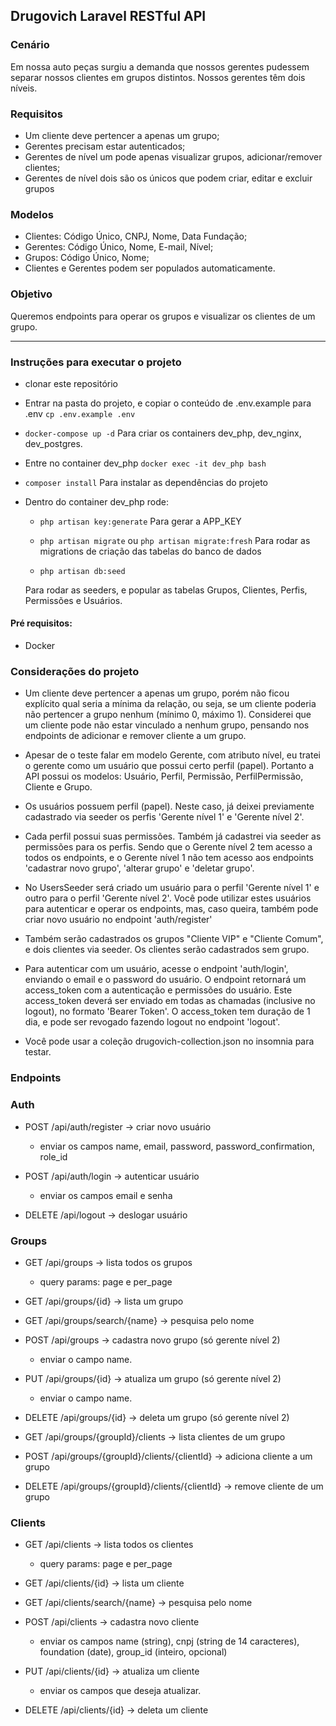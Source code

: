 ## Drugovich Laravel RESTful API

### Cenário 
Em nossa auto peças surgiu a demanda que nossos gerentes pudessem separar nossos clientes em grupos distintos. Nossos gerentes têm dois níveis.
### Requisitos
-   Um cliente deve pertencer a apenas um grupo;
-   Gerentes precisam estar autenticados;
-   Gerentes de nível um pode apenas visualizar grupos, adicionar/remover clientes;
-   Gerentes de nível dois são os únicos que podem criar, editar e excluir grupos
### Modelos
-   Clientes: Código Único, CNPJ, Nome, Data Fundação;
-   Gerentes: Código Único, Nome, E-mail, Nível;
-   Grupos: Código Único, Nome;
-   Clientes e Gerentes podem ser populados automaticamente.
### Objetivo
Queremos endpoints para operar os grupos e visualizar os clientes de um grupo.

----------------------------------------------------------------------------------------------------------
### Instruções para executar o projeto

-   clonar este repositório

    
-   Entrar na pasta do projeto, e copiar o conteúdo de .env.example para .env  `cp .env.example .env`

-   `docker-compose up -d`
    Para criar os containers dev_php, dev_nginx, dev_postgres.

-   Entre no container dev_php
    `docker exec -it dev_php bash`

-   `composer install` Para instalar as dependências do projeto

-   Dentro do container dev_php rode:
    -    `php artisan key:generate` Para gerar a APP_KEY

    -   `php artisan migrate` ou `php artisan migrate:fresh` Para rodar as migrations de criação das tabelas do banco de dados

    -   `php artisan db:seed`

    Para rodar as seeders, e popular as tabelas Grupos, Clientes, Perfis, Permissões e Usuários.

#### Pré requisitos:
-   Docker


### Considerações do projeto

-   Um cliente deve pertencer a apenas um grupo, porém não ficou explícito qual seria a mínima da relação, ou seja, se um cliente poderia não pertencer a grupo nenhum (mínimo 0, máximo 1). 
    Considerei que um cliente pode não estar vinculado a nenhum grupo, pensando nos endpoints de adicionar e remover cliente a um grupo. 

-   Apesar de o teste falar em modelo Gerente, com atributo nível, eu tratei o gerente como um usuário que possui certo perfil (papel). Portanto a API possui os modelos: Usuário, Perfil, Permissão, PerfilPermissão, Cliente e Grupo.

-   Os usuários possuem perfil (papel). Neste caso, já deixei previamente cadastrado via seeder os perfis 'Gerente nível 1' e 'Gerente nível 2'. 

-   Cada perfil possui suas permissões. Também já cadastrei via seeder as permissões para os perfis. Sendo que o Gerente nível 2 tem acesso a todos os endpoints, e o Gerente nível 1 não tem acesso aos endpoints 'cadastrar novo grupo', 'alterar grupo' e 'deletar grupo'.

-  No UsersSeeder será criado um usuário para o perfil 'Gerente nível 1' e outro para o perfil 'Gerente nível 2'. Você pode utilizar estes usuários para autenticar e operar os endpoints, mas, caso queira, também pode criar novo usuário no endpoint 'auth/register'

- Também serão cadastrados os grupos "Cliente VIP" e "Cliente Comum", e dois clientes via seeder. Os clientes serão cadastrados sem grupo. 

- Para autenticar com um usuário, acesse o endpoint 'auth/login', enviando o email e o password do usuário. O endpoint retornará um access_token com a autenticação e permissões do usuário. 
Este access_token deverá ser enviado em todas as chamadas (inclusive no logout), no formato 'Bearer Token'. 
O access_token tem duração de 1 dia, e pode ser revogado fazendo logout no endpoint 'logout'.

- Você pode usar a coleção drugovich-collection.json no insomnia para testar. 


### Endpoints
### Auth

-   POST /api/auth/register -> criar novo usuário
    -   enviar os campos name, email, password, password_confirmation, role_id

-   POST /api/auth/login -> autenticar usuário 
    -   enviar os campos email e senha

-   DELETE /api/logout -> deslogar usuário

### Groups
-   GET /api/groups -> lista todos os grupos 
    - query params: page e per_page

-   GET /api/groups/{id} -> lista um grupo 

-   GET /api/groups/search/{name} -> pesquisa pelo nome 

-   POST /api/groups -> cadastra novo grupo (só gerente nível 2)
    - enviar o campo name.

-   PUT /api/groups/{id} -> atualiza um grupo (só gerente nível 2)
    - enviar o campo name.

-   DELETE /api/groups/{id} -> deleta um grupo (só gerente nível 2)

-   GET /api/groups/{groupId}/clients -> lista clientes de um grupo

-   POST /api/groups/{groupId}/clients/{clientId} -> adiciona cliente a um grupo 

-   DELETE /api/groups/{groupId}/clients/{clientId} -> remove cliente de um grupo

### Clients
-   GET /api/clients -> lista todos os clientes 
    - query params: page e per_page

-   GET /api/clients/{id} -> lista um cliente 

-   GET /api/clients/search/{name} -> pesquisa pelo nome 

-   POST /api/clients -> cadastra novo cliente 
    -   enviar os campos name (string), cnpj (string de 14 caracteres), foundation (date), group_id (inteiro, opcional)

-   PUT /api/clients/{id} -> atualiza um cliente 
    - enviar os campos que deseja atualizar.

-   DELETE /api/clients/{id} -> deleta um cliente